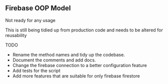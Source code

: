 ## Firebase OOP Model

Not ready for any usage

This is still being tidied up from production code and needs to be altered for reusability

TODO

- Rename the method names and tidy up the codebase.
- Document the comments and add docs.
- Change the firebase connection to a better configuration feature
- Add tests for the script
- Add more features that are suitable for only firebase firestore
